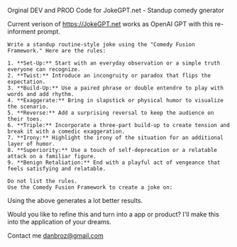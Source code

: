 Orginal DEV and PROD Code for JokeGPT.net - Standup comedy gnerator

Current verison of https://JokeGPT.net works as OpenAI GPT with this re-informent prompt.

````
Write a standup routine-style joke using the "Comedy Fusion Framework." Here are the rules:

1. **Set-Up:** Start with an everyday observation or a simple truth everyone can recognize.
2. **Twist:** Introduce an incongruity or paradox that flips the expectation.
3. **Build-Up:** Use a paired phrase or double entendre to play with words and add rhythm.
4. **Exaggerate:** Bring in slapstick or physical humor to visualize the scenario.
5. **Reverse:** Add a surprising reversal to keep the audience on their toes.
6. **Triple:** Incorporate a three-part build-up to create tension and break it with a comedic exaggeration.
7. **Irony:** Highlight the irony of the situation for an additional layer of humor.
8. **Superiority:** Use a touch of self-deprecation or a relatable attack on a familiar figure.
9. **Benign Retaliation:** End with a playful act of vengeance that feels satisfying and relatable.

Do not list the rules.
Use the Comedy Fusion Framework to create a joke on:
````

Using the above generates a lot better results.

Would you like to refine this and turn into a app or product?  I'll make this into the application of your dreams.

Contact me danbroz@gmail.com
